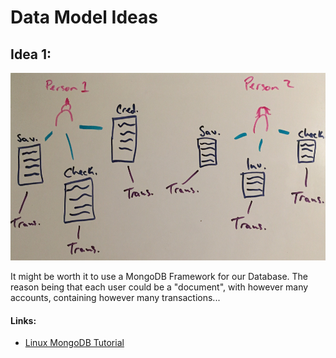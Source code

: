 # Data Model Ideas

## Idea 1:
<img src="data_model_1.jpg" height="300">

It might be worth it to use a MongoDB Framework for our Database.  The reason being that each user could be a "document", with however many accounts, containing however many transactions...

#### Links:
* [Linux MongoDB Tutorial](https://www.ionos.com/community/hosting/mongodb/installing-and-running-mongodb-on-a-linux-server/)
